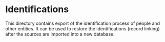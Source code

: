 # Identifications

This directory contains export of the identification process of people and other entities. It can be used to restore the identifications (record linking) after the sources are imported into a new database.